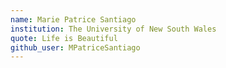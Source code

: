 ```yaml
---
name: Marie Patrice Santiago
institution: The University of New South Wales
quote: Life is Beautiful
github_user: MPatriceSantiago
---
```

